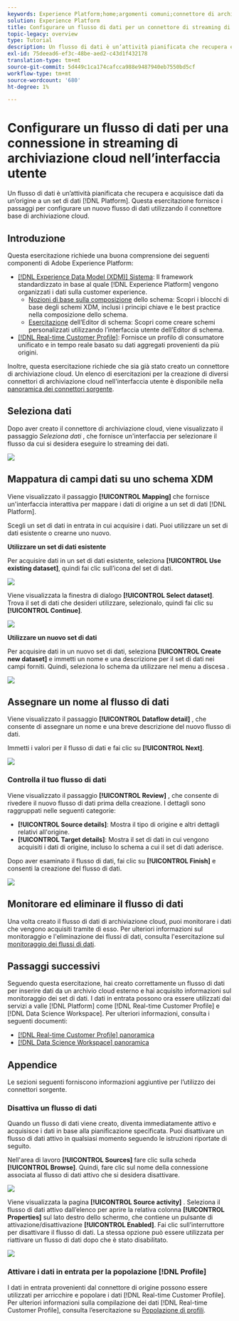 ```yaml
---
keywords: Experience Platform;home;argomenti comuni;connettore di archiviazione cloud;archiviazione cloud
solution: Experience Platform
title: Configurare un flusso di dati per un connettore di streaming di archiviazione cloud nell’interfaccia utente
topic-legacy: overview
type: Tutorial
description: Un flusso di dati è un’attività pianificata che recupera e acquisisce dati da un’origine a un set di dati della Platform. Questa esercitazione fornisce i passaggi per configurare un nuovo flusso di dati utilizzando il connettore base di archiviazione cloud.
exl-id: 75deead6-ef3c-48be-aed2-c43d1f432178
translation-type: tm+mt
source-git-commit: 5d449c1ca174cafcca988e9487940eb7550bd5cf
workflow-type: tm+mt
source-wordcount: '680'
ht-degree: 1%

---
```


# Configurare un flusso di dati per una connessione in streaming di archiviazione cloud nell’interfaccia utente

Un flusso di dati è un’attività pianificata che recupera e acquisisce dati da un’origine a un set di dati [!DNL Platform]. Questa esercitazione fornisce i passaggi per configurare un nuovo flusso di dati utilizzando il connettore base di archiviazione cloud.

## Introduzione

Questa esercitazione richiede una buona comprensione dei seguenti componenti di Adobe Experience Platform:

- [[!DNL Experience Data Model (XDM)] Sistema](../../../../../xdm/home.md): Il framework standardizzato in base al quale  [!DNL Experience Platform] vengono organizzati i dati sulla customer experience.
   - [Nozioni di base sulla composizione](../../../../../xdm/schema/composition.md) dello schema: Scopri i blocchi di base degli schemi XDM, inclusi i principi chiave e le best practice nella composizione dello schema.
   - [Esercitazione](../../../../../xdm/tutorials/create-schema-ui.md) dell’Editor di schema: Scopri come creare schemi personalizzati utilizzando l’interfaccia utente dell’Editor di schema.
- [[!DNL Real-time Customer Profile]](../../../../../profile/home.md): Fornisce un profilo di consumatore unificato e in tempo reale basato su dati aggregati provenienti da più origini.

Inoltre, questa esercitazione richiede che sia già stato creato un connettore di archiviazione cloud. Un elenco di esercitazioni per la creazione di diversi connettori di archiviazione cloud nell&#39;interfaccia utente è disponibile nella [panoramica dei connettori sorgente](../../../../home.md).

## Seleziona dati

Dopo aver creato il connettore di archiviazione cloud, viene visualizzato il passaggio *Seleziona dati* , che fornisce un&#39;interfaccia per selezionare il flusso da cui si desidera eseguire lo streaming dei dati.

![](../../../../images/tutorials/dataflow/cloud-storage/streaming/select-data.png)

## Mappatura di campi dati su uno schema XDM

Viene visualizzato il passaggio **[!UICONTROL Mapping]** che fornisce un&#39;interfaccia interattiva per mappare i dati di origine a un set di dati [!DNL Platform].

Scegli un set di dati in entrata in cui acquisire i dati. Puoi utilizzare un set di dati esistente o crearne uno nuovo.

**Utilizzare un set di dati esistente**

Per acquisire dati in un set di dati esistente, seleziona **[!UICONTROL Use existing dataset]**, quindi fai clic sull’icona del set di dati.

![](../../../../images/tutorials/dataflow/cloud-storage/streaming/use-existing-data.png)

Viene visualizzata la finestra di dialogo **[!UICONTROL Select dataset]**. Trova il set di dati che desideri utilizzare, selezionalo, quindi fai clic su **[!UICONTROL Continue]**.

![](../../../../images/tutorials/dataflow/cloud-storage/streaming/select-existing-data.png)

**Utilizzare un nuovo set di dati**

Per acquisire dati in un nuovo set di dati, seleziona **[!UICONTROL Create new dataset]** e immetti un nome e una descrizione per il set di dati nei campi forniti. Quindi, seleziona lo schema da utilizzare nel menu a discesa .

![](../../../../images/tutorials/dataflow/cloud-storage/streaming/use-new-dataset.png)

## Assegnare un nome al flusso di dati

Viene visualizzato il passaggio **[!UICONTROL Dataflow detail]** , che consente di assegnare un nome e una breve descrizione del nuovo flusso di dati.

Immetti i valori per il flusso di dati e fai clic su **[!UICONTROL Next]**.

![](../../../../images/tutorials/dataflow/cloud-storage/streaming/name-your-dataflow.png)

### Controlla il tuo flusso di dati

Viene visualizzato il passaggio **[!UICONTROL Review]** , che consente di rivedere il nuovo flusso di dati prima della creazione. I dettagli sono raggruppati nelle seguenti categorie:

- **[!UICONTROL Source details]**: Mostra il tipo di origine e altri dettagli relativi all&#39;origine.
- **[!UICONTROL Target details]**: Mostra il set di dati in cui vengono acquisiti i dati di origine, incluso lo schema a cui il set di dati aderisce.

Dopo aver esaminato il flusso di dati, fai clic su **[!UICONTROL Finish]** e consenti la creazione del flusso di dati.

![](../../../../images/tutorials/dataflow/cloud-storage/streaming/review.png)

## Monitorare ed eliminare il flusso di dati

Una volta creato il flusso di dati di archiviazione cloud, puoi monitorare i dati che vengono acquisiti tramite di esso. Per ulteriori informazioni sul monitoraggio e l&#39;eliminazione dei flussi di dati, consulta l&#39;esercitazione sul [monitoraggio dei flussi di dati](../../../../../ingestion/quality/monitor-data-ingestion.md).

## Passaggi successivi

Seguendo questa esercitazione, hai creato correttamente un flusso di dati per inserire dati da un archivio cloud esterno e hai acquisito informazioni sul monitoraggio dei set di dati. I dati in entrata possono ora essere utilizzati dai servizi a valle [!DNL Platform] come [!DNL Real-time Customer Profile] e [!DNL Data Science Workspace]. Per ulteriori informazioni, consulta i seguenti documenti:

- [[!DNL Real-time Customer Profile] panoramica](../../../../../profile/home.md)
- [[!DNL Data Science Workspace] panoramica](../../../../../data-science-workspace/home.md)

## Appendice

Le sezioni seguenti forniscono informazioni aggiuntive per l’utilizzo dei connettori sorgente.

### Disattiva un flusso di dati

Quando un flusso di dati viene creato, diventa immediatamente attivo e acquisisce i dati in base alla pianificazione specificata. Puoi disattivare un flusso di dati attivo in qualsiasi momento seguendo le istruzioni riportate di seguito.

Nell&#39;area di lavoro **[!UICONTROL Sources]** fare clic sulla scheda **[!UICONTROL Browse]**. Quindi, fare clic sul nome della connessione associata al flusso di dati attivo che si desidera disattivare.

![](../../../../images/tutorials/dataflow/cloud-storage/streaming/browse.png)

Viene visualizzata la pagina **[!UICONTROL Source activity]** . Seleziona il flusso di dati attivo dall’elenco per aprire la relativa colonna **[!UICONTROL Properties]** sul lato destro dello schermo, che contiene un pulsante di attivazione/disattivazione **[!UICONTROL Enabled]**. Fai clic sull’interruttore per disattivare il flusso di dati. La stessa opzione può essere utilizzata per riattivare un flusso di dati dopo che è stato disabilitato.

![](../../../../images/tutorials/dataflow/cloud-storage/streaming/disable-source.png)

### Attivare i dati in entrata per la popolazione [!DNL Profile]

I dati in entrata provenienti dal connettore di origine possono essere utilizzati per arricchire e popolare i dati [!DNL Real-time Customer Profile]. Per ulteriori informazioni sulla compilazione dei dati [!DNL Real-time Customer Profile], consulta l’esercitazione su [Popolazione di profili](../../profile.md).
